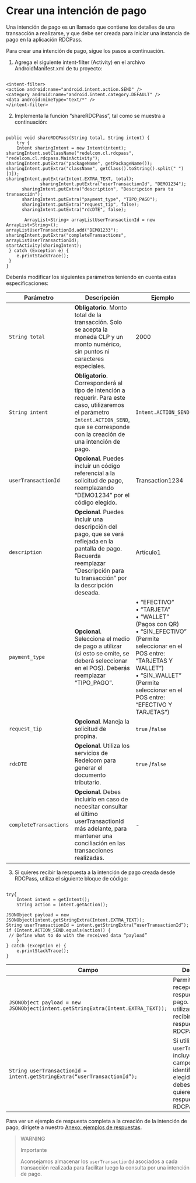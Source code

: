 # Crear una intención de pago

Una intención de pago es un llamado que contiene los detalles de una transacción a realizarse, y que debe ser creada para iniciar  una instancia de pago en la aplicación RDCPass.

Para crear una intención de pago, sigue los pasos a continuación.

1. Agrega el siguiente intent-filter (Activity) en el archivo AndroidManifest.xml de tu proyecto:

```android

<intent-filter> 
<action android:name="android.intent.action.SEND" /> 
<category android:name="android.intent.category.DEFAULT" /> 
<data android:mimeType="text/*" /> 
</intent-filter>

```


2. Implementa la función “shareRDCPass”, tal como se muestra a continuación:

```android

public void shareRDCPass(String total, String intent) { 
 	try { 
 	Intent sharingIntent = new Intent(intent); 
sharingIntent.setClassName("redelcom.cl.rdcpass", "redelcom.cl.rdcpass.MainActivity"); 
sharingIntent.putExtra("packageName", getPackageName()); 
sharingIntent.putExtra("className", getClass().toString().split(" ")[1]); 
sharingIntent.putExtra(Intent.EXTRA_TEXT, total); 
             sharingIntent.putExtra("userTransactionId", "DEMO1234");
      sharingIntent.putExtra("description", "Descripcion para tu transacción");
      sharingIntent.putExtra("payment_type", "TIPO_PAGO");
      sharingIntent.putExtra("request_tip", false);
      sharingIntent.putExtra("rdcDTE", false);

       ArrayList<String> arrayListUserTransactionId = new ArrayList<String>(); 
arrayListUserTransactionId.add("DEMO1233"); 
sharingIntent.putExtra("completeTransactions", arrayListUserTransactionId);
startActivity(sharingIntent); 
 } catch (Exception e) { 
 	e.printStackTrace(); 
 } 
}

```

Deberás modificar los siguientes parámetros teniendo en cuenta estas especificaciones:


| Parámetro | Descripción | Ejemplo | Tipo |
|---|---|---|---|
| `String total` | **Obligatorio**. Monto total de la transacción. Solo se acepta la moneda CLP  y un monto numérico, sin puntos  ni caracteres especiales.  | 2000 | String |
| `String intent` | **Obligatorio**. Corresponderá al tipo de intención a requerir. Para este caso, utilizaremos el parámetro `Intent.ACTION_SEND`, que se corresponde con la creación de una intención de pago. | `Intent.ACTION_SEND` | String |
| `userTransactionId` | **Opcional**. Puedes incluir un código referencial a la solicitud de pago, reemplazando “DEMO1234” por el código elegido. | Transaction1234 | Alfanumérico. |
| `description` | **Opcional**. Puedes incluir una descripción del pago, que se verá reflejada en la pantalla de pago. Recuerda reemplazar “Descripción para tu transacción” por la descripción deseada. | Artículo1 | Alfanumérico. |
| `payment_type`  | **Opcional**. Selecciona el medio de pago a utilizar (si esto se omite, se deberá seleccionar en el POS). Deberás reemplazar “TIPO_PAGO”. | • “EFECTIVO” <br>• “TARJETA” <br>• “WALLET” (Pagos con QR) <br>• “SIN_EFECTIVO” (Permite seleccionar en el POS entre: “TARJETAS Y WALLET”) <br>• “SIN_WALLET” (Permite seleccionar en el POS entre: “EFECTIVO Y TARJETAS”)  | Alfanumérico. |
| `request_tip` | **Opcional**. Maneja la solicitud de propina. | `true` /`false` | Booleano. Por defecto, false. |
| `rdcDTE` | **Opcional**. Utiliza los servicios de Redelcom para generar el documento tributario. | `true` /`false` | Booleano. Por defecto, false. |
| `completeTransactions` | **Opcional**. Debes incluirlo en caso de necesitar consultar el último userTransactionId más adelante, para mantener una conciliación en las transacciones realizadas. | - | Alfanumérico. |

3. Si quieres recibir la respuesta a la intención de pago creada desde RDCPass, utiliza el siguiente bloque de código:

```android

try{ 
 	Intent intent = getIntent(); 
 	String action = intent.getAction(); 

JSONObject payload = new JSONObject(intent.getStringExtra(Intent.EXTRA_TEXT)); 
String userTransactionId = intent.getStringExtra(“userTransactionId”); 
if (Intent.ACTION_SEND.equals(action)) { 
 // Define what to do with the received data “payload” 
 	} 
} catch (Exception e) { 
 	e.printStackTrace(); 
} 

```


| Campo  | Descripción |
|---|---|
| `JSONObject payload = new JSONObject(intent.getStringExtra(Intent.EXTRA_TEXT));` | Permite recepcionar la respuesta del pago. Sólo debes utilizarlo si quieres recibir la respuesta de RDCPass. |
| `String userTransactionId = intent.getStringExtra(“userTransactionId”);` | Si utilizaste un `userTransactionId`, incluye este campo y el identificador elegido. Sólo debes utilizarlo si quieres recibir la respuesta de RDCPass. |

Para ver un ejemplo de respuesta completa a la creación de la intención de pago, dirígete a nuestro [Anexo: ejemplos de respuestas](/developers/es/docs/redelcom/additional-content/response-examples).

> WARNING 
> 
> Importante 
>
> Aconsejamos almacenar los `userTransactionId` asociados a cada transacción realizada para facilitar luego la consulta por una intención de pago.